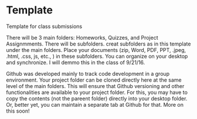 # Template
Template  for class submissions

There will be 3 main folders: Homeworks, Quizzes, and Project Assignmments. There  will be subfolders. creat subfolders as in  this template
under the main folders. Place your documents (zip, Word, PDF, PPT, .jpeg, .html, .css, js, etc., ) in these subfolders. You can organize on
your desktop and synchronize. I will demmo this in the class of 9/21/16.  

Github was developed mainly to track code  development in a group environment. Your project folder can be cloned directly here at the same level of the main folders. This will ensure that Github versioning and other functionalities are available to your project folder. For this,
you may have to copy the contents (not the pareent folder) directly into your desktop folder. Or, better  yet, you  can  maintain a separate tab at Github for that. More on this soon!

